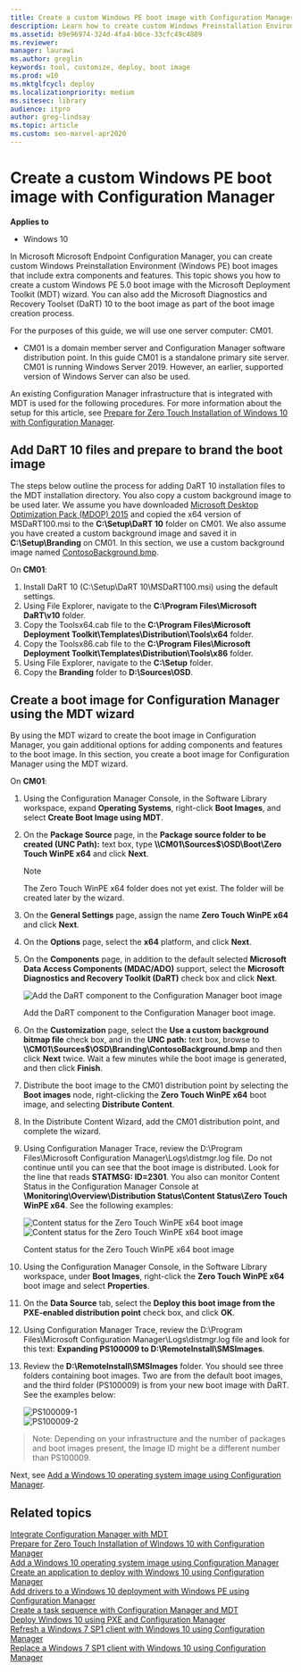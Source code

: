 ```yaml
---
title: Create a custom Windows PE boot image with Configuration Manager (Windows 10)
description: Learn how to create custom Windows Preinstallation Environment (Windows PE) boot images in Microsoft Endpoint Configuration Manager.
ms.assetid: b9e96974-324d-4fa4-b0ce-33cfc49c4809
ms.reviewer: 
manager: laurawi
ms.author: greglin
keywords: tool, customize, deploy, boot image
ms.prod: w10
ms.mktglfcycl: deploy
ms.localizationpriority: medium
ms.sitesec: library
audience: itpro
author: greg-lindsay
ms.topic: article
ms.custom: seo-marvel-apr2020
---
```


# Create a custom Windows PE boot image with Configuration Manager

**Applies to**

- Windows 10

In Microsoft Microsoft Endpoint Configuration Manager, you can create custom Windows Preinstallation Environment (Windows PE) boot images that include extra components and features. This topic shows you how to create a custom Windows PE 5.0 boot image with the Microsoft Deployment Toolkit (MDT) wizard. You can also add the Microsoft Diagnostics and Recovery Toolset (DaRT) 10 to the boot image as part of the boot image creation process.

For the purposes of this guide, we will use one server computer: CM01.
- CM01 is a domain member server and Configuration Manager software distribution point. In this guide CM01 is a standalone primary site server. CM01 is running Windows Server 2019. However, an earlier, supported version of Windows Server can also be used.  

 An existing Configuration Manager infrastructure that is integrated with MDT is used for the following procedures. For more information about the setup for this article, see [Prepare for Zero Touch Installation of Windows 10 with Configuration Manager](prepare-for-zero-touch-installation-of-windows-10-with-configuration-manager.md).

## Add DaRT 10 files and prepare to brand the boot image

The steps below outline the process for adding DaRT 10 installation files to the MDT installation directory. You also copy a custom background image to be used later. We assume you have downloaded [Microsoft Desktop Optimization Pack (MDOP) 2015](https://my.visualstudio.com/Downloads?q=Desktop%20Optimization%20Pack%202015) and copied the x64 version of MSDaRT100.msi to the **C:\\Setup\\DaRT 10** folder on CM01. We also assume you have created a custom background image and saved it in **C:\\Setup\\Branding** on CM01. In this section, we use a custom background image named <a href="../images/ContosoBackground.png">ContosoBackground.bmp</a>.

On **CM01**:

1.  Install DaRT 10 (C:\\Setup\\DaRT 10\\MSDaRT100.msi) using the default settings.
2.  Using File Explorer, navigate to the **C:\\Program Files\\Microsoft DaRT\\v10** folder.
3.  Copy the Toolsx64.cab file to the **C:\\Program Files\\Microsoft Deployment Toolkit\\Templates\\Distribution\\Tools\\x64** folder.
4.  Copy the Toolsx86.cab file to the **C:\\Program Files\\Microsoft Deployment Toolkit\\Templates\\Distribution\\Tools\\x86** folder.
5.  Using File Explorer, navigate to the **C:\\Setup** folder.
6.  Copy the **Branding** folder to **D:\\Sources\\OSD**.

## Create a boot image for Configuration Manager using the MDT wizard

By using the MDT wizard to create the boot image in Configuration Manager, you gain additional options for adding components and features to the boot image. In this section, you create a boot image for Configuration Manager using the MDT wizard.

On **CM01**:

1.  Using the Configuration Manager Console, in the Software Library workspace, expand **Operating Systems**, right-click **Boot Images**, and select **Create Boot Image using MDT**.
2.  On the **Package Source** page, in the **Package source folder to be created (UNC Path):** text box, type **\\\\CM01\\Sources$\\OSD\\Boot\\Zero Touch WinPE x64** and click **Next**.

    >[!NOTE]
    >The Zero Touch WinPE x64 folder does not yet exist. The folder will be created later by the wizard.

3.  On the **General Settings** page, assign the name **Zero Touch WinPE x64** and click **Next**.
4.  On the **Options** page, select the **x64** platform, and click **Next**.
5.  On the **Components** page, in addition to the default selected **Microsoft Data Access Components (MDAC/ADO)** support, select the **Microsoft Diagnostics and Recovery Toolkit (DaRT)** check box and click **Next**.

    ![Add the DaRT component to the Configuration Manager boot image](../images/mdt-06-fig16.png "Add the DaRT component to the Configuration Manager boot image")

    Add the DaRT component to the Configuration Manager boot image.

6.  On the **Customization** page, select the **Use a custom background bitmap file** check box, and in the **UNC path:** text box, browse to **\\\\CM01\\Sources$\\OSD\\Branding\\ContosoBackground.bmp** and then click **Next** twice. Wait a few minutes while the boot image is generated, and then click **Finish**.
7.  Distribute the boot image to the CM01 distribution point by selecting the **Boot images** node, right-clicking the **Zero Touch WinPE x64** boot image, and selecting **Distribute Content**.
8.  In the Distribute Content Wizard, add the CM01 distribution point, and complete the wizard.
9.  Using Configuration Manager Trace, review the D:\\Program Files\\Microsoft Configuration Manager\\Logs\\distmgr.log file. Do not continue until you can see that the boot image is distributed. Look for the line that reads **STATMSG: ID=2301**. You also can monitor Content Status in the Configuration Manager Console at **\Monitoring\Overview\Distribution Status\Content Status\Zero Touch WinPE x64**. See the following examples:

    ![Content status for the Zero Touch WinPE x64 boot image](../images/fig16-contentstatus1.png "Content status for the Zero Touch WinPE x64 boot image")<br>
    ![Content status for the Zero Touch WinPE x64 boot image](../images/fig16-contentstatus2.png "Content status for the Zero Touch WinPE x64 boot image")

    Content status for the Zero Touch WinPE x64 boot image

10. Using the Configuration Manager Console, in the Software Library workspace, under **Boot Images**, right-click the **Zero Touch WinPE x64** boot image and select **Properties**.
11. On the **Data Source** tab, select the **Deploy this boot image from the PXE-enabled distribution point** check box, and click **OK**.
12. Using Configuration Manager Trace, review the D:\\Program Files\\Microsoft Configuration Manager\\Logs\\distmgr.log file and look for this text: **Expanding PS100009 to D:\\RemoteInstall\\SMSImages**.
13. Review the **D:\\RemoteInstall\\SMSImages** folder. You should see three folders containing boot images. Two are from the default boot images, and the third folder (PS100009) is from your new boot image with DaRT. See the examples below:

    ![PS100009-1](../images/ps100009-1.png)<br>
    ![PS100009-2](../images/ps100009-2.png)

>Note: Depending on your infrastructure and the number of packages and boot images present, the Image ID might be a different number than PS100009.

Next, see [Add a Windows 10 operating system image using Configuration Manager](add-a-windows-10-operating-system-image-using-configuration-manager.md). 

## Related topics

[Integrate Configuration Manager with MDT](../deploy-windows-mdt/integrate-configuration-manager-with-mdt.md)<br>
[Prepare for Zero Touch Installation of Windows 10 with Configuration Manager](prepare-for-zero-touch-installation-of-windows-10-with-configuration-manager.md)<br>
[Add a Windows 10 operating system image using Configuration Manager](add-a-windows-10-operating-system-image-using-configuration-manager.md)<br>
[Create an application to deploy with Windows 10 using Configuration Manager](create-an-application-to-deploy-with-windows-10-using-configuration-manager.md)<br>
[Add drivers to a Windows 10 deployment with Windows PE using Configuration Manager](add-drivers-to-a-windows-10-deployment-with-windows-pe-using-configuration-manager.md)<br>
[Create a task sequence with Configuration Manager and MDT](../deploy-windows-mdt/create-a-task-sequence-with-configuration-manager-and-mdt.md)<br>
[Deploy Windows 10 using PXE and Configuration Manager](deploy-windows-10-using-pxe-and-configuration-manager.md)<br>
[Refresh a Windows 7 SP1 client with Windows 10 using Configuration Manager](refresh-a-windows-7-client-with-windows-10-using-configuration-manager.md)<br>
[Replace a Windows 7 SP1 client with Windows 10 using Configuration Manager](replace-a-windows-7-client-with-windows-10-using-configuration-manager.md)<br>
